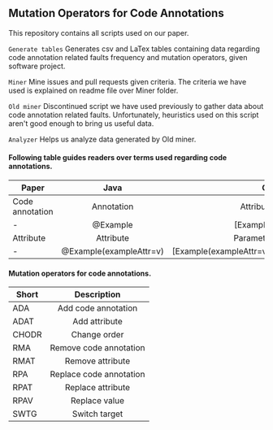 ## Mutation Operators for Code Annotations
This repository contains all scripts used on our paper.

`Generate tables`
Generates csv and LaTex tables containing data regarding code annotation related faults frequency and mutation operators, given software project.

`Miner`
Mine issues and pull requests given criteria. The criteria we have used is explained on readme file over Miner folder.    

`Old miner`
Discontinued script we have used previously to gather data about code annotation related faults. Unfortunately, heuristics used on this script aren't good enough to bring us useful data.

`Analyzer`
Helps us analyze data generated by Old miner.

#### Following table guides readers over terms used regarding code annotations.

| Paper           | Java                    | C#                        |
| --------------- |:-----------------------:| -------------------------:|
| Code annotation | Annotation              | Attribute                 |
|      -          | @Example                | \[Example\]               |
| Attribute       | Attribute               | Parameter                 |
| -               | @Example(exampleAttr=v) | \[Example(exampleAttr=v)\]|


#### Mutation operators for code annotations.
| Short | Description             |
| ----- |:-----------------------:|
| ADA   | Add code annotation     |
| ADAT  | Add attribute           |
| CHODR | Change order            |
| RMA   | Remove code annotation  |
| RMAT  | Remove attribute        |
| RPA   | Replace code annotation |
| RPAT  | Replace attribute       |
| RPAV  | Replace value           |
| SWTG  | Switch target           |
